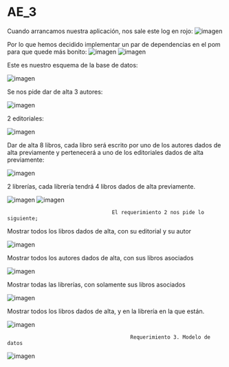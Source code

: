 # AE_3

Cuando arrancamos nuestra aplicación, nos sale este log en rojo:
![imagen](https://user-images.githubusercontent.com/79358705/154986734-f4572e7e-b9e8-45dc-80d3-a3c01622a776.png)

Por lo que hemos decidido implementar un par de dependencias en el pom para que quede más bonito:
![imagen](https://user-images.githubusercontent.com/79358705/154986885-4ae284f7-c42f-46db-b982-25cd813e8860.png)
![imagen](https://user-images.githubusercontent.com/79358705/154989236-31664e60-c7ba-4c1f-9db2-18f800036bbd.png)

Este es nuestro esquema de la base de datos:


![imagen](https://user-images.githubusercontent.com/79358705/154992690-c26f7079-6261-47c5-a7b9-5be35f425d83.png)


Se nos pide dar de alta 3 autores:


![imagen](https://user-images.githubusercontent.com/79358705/154992119-03854a8e-0f18-4cd7-b6a9-a800ac01b70e.png)

2 editoriales:


![imagen](https://user-images.githubusercontent.com/79358705/154992203-a4477ffd-7f36-4a53-b88a-61cf56604692.png)

Dar de alta 8 libros, cada libro será escrito por uno de los autores dados de alta previamente y pertenecerá a uno de los editoriales dados de alta previamente:


![imagen](https://user-images.githubusercontent.com/79358705/154992328-3612f012-d68e-4235-8022-a9593672bc4d.png)

2 librerías, cada librería tendrá 4 libros dados de alta previamente.


![imagen](https://user-images.githubusercontent.com/79358705/154992561-f1b5aadf-6a03-4a48-b01c-e8908a4e064b.png)
![imagen](https://user-images.githubusercontent.com/79358705/154992628-7ec18f88-4a50-4822-8dc8-bde636fad6dc.png)

                                      El requerimiento 2 nos pide lo siguiente;
Mostrar todos los libros dados de alta, con su editorial y su autor


![imagen](https://user-images.githubusercontent.com/79358705/155010146-b4c0c474-287f-442c-8fa4-a96c9409493c.png)



Mostrar todos los autores dados de alta, con sus libros asociados


![imagen](https://user-images.githubusercontent.com/79358705/155010244-c5d1d72b-d964-4dd7-80b9-bf8b3102057f.png)

Mostrar todas las librerías, con solamente sus libros asociados


![imagen](https://user-images.githubusercontent.com/79358705/154994287-c4366a57-2066-40f1-85a9-9ac3f1612f6c.png)

Mostrar todos los libros dados de alta, y en la librería en la que están.

![imagen](https://user-images.githubusercontent.com/79358705/155010322-e22472fe-6e02-456f-9a5e-7a2c341b7ee3.png)


                                            Requerimiento 3. Modelo de datos
                                            
                                           
![imagen](https://user-images.githubusercontent.com/79358705/154995504-869c418b-ef08-4a83-8cee-5bf7abbbe693.png)






